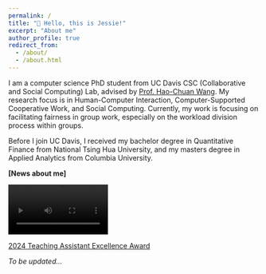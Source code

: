 ```yaml
---
permalink: /
title: "👋 Hello, this is Jessie!"
excerpt: "About me"
author_profile: true
redirect_from: 
  - /about/
  - /about.html
---
```


I am a computer science PhD student from UC Davis CSC (Collaborative and Social Computing) Lab, advised by [Prof. Hao-Chuan Wang](https://www.haochuanwang.info/). My research focus is in Human-Computer Interaction, Computer-Supported Cooperative Work, and Social Computing. Currently, my work is focusing on facilitating fairness in group work, especially on the workload division process within groups.

Before I join UC Davis, I received my bachelor degree in Quantitative Finance from National Tsing Hua University, and my masters degree in Applied Analytics from Columbia University.

**[News about me]**

<video width="200" height="100" controls>
  <source src="files/ballsandbin.mp4" type="video/mp4">
  Your browser does not support the video tag.
</video>



[2024 Teaching Assistant Excellence Award](https://engineering.ucdavis.edu/news/departments-recognize-faculty-and-students-excellence-teaching-learning)

*To be updated...*
